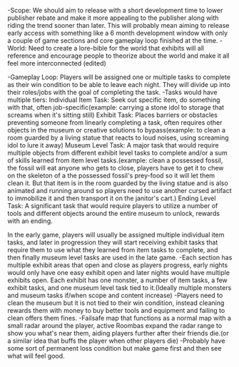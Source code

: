 -Scope: We should aim to release with a short development time to lower publisher rebate and make it more appealing to the publisher along with riding the trend sooner than later. This will probably mean aiming to release early access with something like a 6 month development window with only a couple of game sections and core gameplay loop finished at the time. -World: Need to create a lore-bible for the world that exhibits will all reference and encourage people to theorize about the world and make it all feel more interconnected (edited)
 

-Gameplay Loop: Players will be assigned one or multiple tasks to complete as their win condition to be able to leave each night. They will divide up into their roles/jobs with the goal of completing the task. 
	-Tasks would have multiple tiers: 
	Individual Item Task: Seek out specific item, do something with that, often job-specific(example: carrying a stone idol to storage that screams when it's sitting still) 
	Exhibit Task: Places barriers or obstacles preventing someone from linearly completing a task, often requires other objects in the museum or creative solutions to bypass(example: to clean a room guarded by a living statue that reacts to loud noises, using screaming idol to lure it away) 
	Museum Level Task: A major task that would require multiple objects from different exhibit level tasks to complete and/or a sum of skills learned from item level tasks.(example: clean a possessed fossil, the fossil will eat anyone who gets to close, players have to get it to chew on the skeleton of a the possessed fossil's prey-food so it will let them clean it. But that item is in the room guarded by the living statue and is also animated and running around so players need to use another cursed artifact to immobilize it and then transport it on the janitor's cart.) 
	Ending Level Task: A significant task that would require players to utilize a number of tools and different objects around the entire museum to unlock, rewards with an ending.

In the early game, players will usually be assigned multiple individual item tasks, and later in progression they will start receiving exhibit tasks that require them to use what they learned from item tasks to complete, and then finally museum level tasks are used in the late game. 
	-Each section has multiple exhibit areas that open and close as players progress, early nights would only have one easy exhibit open and later nights would have multiple exhibits open. Each exhibit has one monster, a number of item tasks, a few exhibit tasks, and one museum level task tied to it.(Ideally multiple monsters and museum tasks if/when scope and content increase) 
	-Players need to clean the museum but it is not tied to their win condition, instead cleaning rewards them with money to buy better tools and equipment and failing to clean offers them fines. 
	-Failsafe map that functions as a normal map with a small radar around the player, active Roombas expand the radar range to show you what's near them, aiding players further after their friends die.(or a similar idea that buffs the player when other players die) 
	-Probably have some sort of permanent loss condition but make game first and then see what will feel good.
